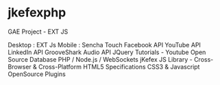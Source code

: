 jkefexphp
=========

GAE Project - EXT JS

Desktop : EXT Js
Mobile : Sencha Touch
Facebook API
YouTube API
LinkedIn API
GrooveShark Audio API
JQuery
Tutorials - Youtube
Open Source Database 
PHP / Node.js / WebSockets
jKefex JS Library - Cross-Browser & Cross-Platform
HTML5 Specifications
CSS3 & Javascript OpenSource Plugins

